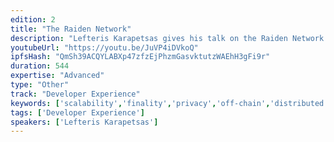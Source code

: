 ```yaml
---
edition: 2
title: "The Raiden Network"
description: "Lefteris Karapetsas gives his talk on the Raiden Network."
youtubeUrl: "https://youtu.be/JuVP4iDVkoQ"
ipfsHash: "QmSh39ACQYLABXp47zfzEjPhzmGasvktutzWAEhH3gFi9r"
duration: 544
expertise: "Advanced"
type: "Other"
track: "Developer Experience"
keywords: ['scalability','finality','privacy','off-chain','distributed','asset','transfer','erc20','micropayments','channels','dex','hashlock']
tags: ['Developer Experience']
speakers: ['Lefteris Karapetsas']
---
```

